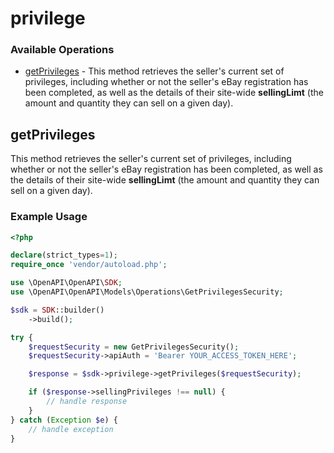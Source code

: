 # privilege

### Available Operations

* [getPrivileges](#getprivileges) - This method retrieves the seller's current set of privileges, including whether or not the seller's eBay registration has been completed, as well as the details of their site-wide <b>sellingLimt</b> (the amount and quantity they can sell on a given day).

## getPrivileges

This method retrieves the seller's current set of privileges, including whether or not the seller's eBay registration has been completed, as well as the details of their site-wide <b>sellingLimt</b> (the amount and quantity they can sell on a given day).

### Example Usage

```php
<?php

declare(strict_types=1);
require_once 'vendor/autoload.php';

use \OpenAPI\OpenAPI\SDK;
use \OpenAPI\OpenAPI\Models\Operations\GetPrivilegesSecurity;

$sdk = SDK::builder()
    ->build();

try {
    $requestSecurity = new GetPrivilegesSecurity();
    $requestSecurity->apiAuth = 'Bearer YOUR_ACCESS_TOKEN_HERE';

    $response = $sdk->privilege->getPrivileges($requestSecurity);

    if ($response->sellingPrivileges !== null) {
        // handle response
    }
} catch (Exception $e) {
    // handle exception
}
```
